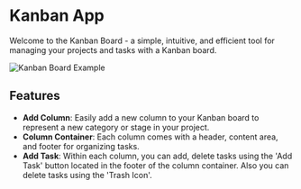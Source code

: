 
# Kanban App

Welcome to the Kanban Board  - a simple, intuitive, and efficient tool for managing your projects and tasks with a Kanban board.

![Kanban Board Example](https://photos.google.com/photo/AF1QipNFoemEHh3lAPKzpuKqWXMPByy76mnjPd9aCtOr)


## Features

- **Add Column**: Easily add a new column to your Kanban board to represent a new category or stage in your project.
- **Column Container**: Each column comes with a header, content area, and footer for organizing tasks.
- **Add Task**: Within each column, you can add, delete tasks using the 'Add Task' button located in the footer of the column container. Also you can delete tasks using the 'Trash Icon'.


